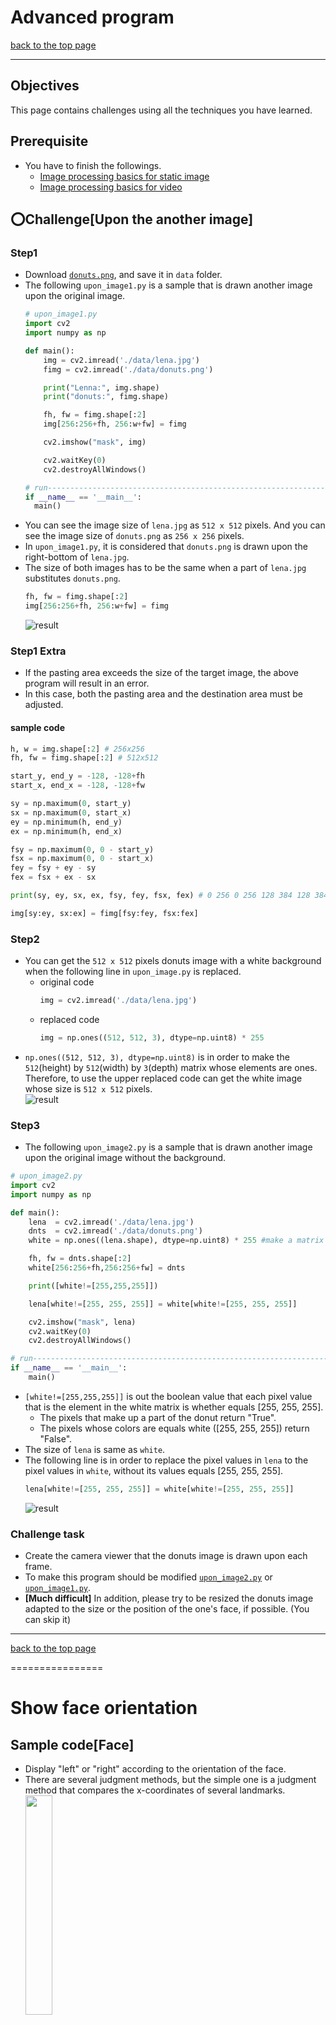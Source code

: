 # Advanced program

[back to the top page](../README.md)

---

## Objectives
This page contains challenges using all the techniques you have learned.

## Prerequisite
- You have to finish the followings.
    - [Image processing basics for static image](../image_processing/basics_image.md)
    - [Image processing basics for video](../image_processing/basics_video.md)

## :o:Challenge[Upon the another image]
### Step1
- Download [`donuts.png`](../image/donuts.png), and save it in `data` folder.
- The following `upon_image1.py` is a sample that is drawn another image upon the original image.
    ```python
    # upon_image1.py
    import cv2
    import numpy as np

    def main():
        img = cv2.imread('./data/lena.jpg')
        fimg = cv2.imread('./data/donuts.png')

        print("Lenna:", img.shape)
        print("donuts:", fimg.shape)

        fh, fw = fimg.shape[:2]
        img[256:256+fh, 256:w+fw] = fimg

        cv2.imshow("mask", img)

        cv2.waitKey(0)
        cv2.destroyAllWindows()

  # run---------------------------------------------------------------------------------------
  if __name__ == '__main__':
      main()
  ```
- You can see the image size of `lena.jpg` as `512 x 512` pixels. And you can see the image size of `donuts.png` as `256 x 256` pixels.
- In `upon_image1.py`, it is considered that `donuts.png` is drawn upon the right-bottom of `lena.jpg`.
- The size of both images has to be the same when a part of `lena.jpg` substitutes `donuts.png`.
    ```python
    fh, fw = fimg.shape[:2]
    img[256:256+fh, 256:w+fw] = fimg
    ```
    ![result](../image/upon_donuts1.jpg)

### Step1 Extra
- If the pasting area exceeds the size of the target image, the above program will result in an error.
- In this case, both the pasting area and the destination area must be adjusted.
#### sample code
```python
h, w = img.shape[:2] # 256x256
fh, fw = fimg.shape[:2] # 512x512

start_y, end_y = -128, -128+fh
start_x, end_x = -128, -128+fw

sy = np.maximum(0, start_y)
sx = np.maximum(0, start_x)
ey = np.minimum(h, end_y)
ex = np.minimum(h, end_x)

fsy = np.maximum(0, 0 - start_y)
fsx = np.maximum(0, 0 - start_x)
fey = fsy + ey - sy
fex = fsx + ex - sx

print(sy, ey, sx, ex, fsy, fey, fsx, fex) # 0 256 0 256 128 384 128 384

img[sy:ey, sx:ex] = fimg[fsy:fey, fsx:fex]
```

### Step2
- You can get the `512 x 512` pixels donuts image with a white background when the following line in `upon_image.py` is replaced.
  - original code
    ```python
    img = cv2.imread('./data/lena.jpg')
    ```
  - replaced code
    ```python
    img = np.ones((512, 512, 3), dtype=np.uint8) * 255
    ```
- `np.ones((512, 512, 3), dtype=np.uint8)` is in order to make the `512`(height) by `512`(width) by `3`(depth) matrix whose elements are ones. Therefore, to use the upper replaced code can get the white image whose size is `512 x 512` pixels.<br>
    ![result](../image/upon_donuts2.jpg)

### Step3
- The following `upon_image2.py` is a sample that is drawn another image upon the original image without the background.
```python
# upon_image2.py
import cv2
import numpy as np

def main():
    lena  = cv2.imread('./data/lena.jpg')
    dnts  = cv2.imread('./data/donuts.png')
    white = np.ones((lena.shape), dtype=np.uint8) * 255 #make a matrix whose size is the same as lena

    fh, fw = dnts.shape[:2]
    white[256:256+fh,256:256+fw] = dnts

    print([white!=[255,255,255]])

    lena[white!=[255, 255, 255]] = white[white!=[255, 255, 255]]

    cv2.imshow("mask", lena)
    cv2.waitKey(0)
    cv2.destroyAllWindows()

# run---------------------------------------------------------------------------------------
if __name__ == '__main__':
    main()
```
- `[white!=[255,255,255]]` is out the boolean value that each pixel value that is the element in the white matrix is whether equals \[255, 255, 255\].
  - The pixels that make up a part of the donut return "True".
  - The pixels whose colors are equals white (\[255, 255, 255\]) return "False".
- The size of `lena` is same as `white`.
- The following line is in order to replace the pixel values in `lena` to the pixel values in `white`, without its values equals \[255, 255, 255\].
    ```python
    lena[white!=[255, 255, 255]] = white[white!=[255, 255, 255]]
    ```
    ![result](../image/upon_donuts3.jpg)
### Challenge task
- Create the camera viewer that the donuts image is drawn upon each frame.
- To make this program should be modified [`upon_image2.py`](#Step3) or [`upon_image1.py`](#Step1).
- <b>\[Much difficult\]</b> In addition, please try to be resized the donuts image adapted to the size or the position of the one's face, if possible. (You can skip it)


---

[back to the top page](../README.md)















================


# Show face orientation
## Sample code[Face]
 - Display "left" or "right" according to the orientation of the face.
 - There are several judgment methods, but the simple one is a judgment method that compares the x-coordinates of several landmarks.<br>
    <image src="../image/q2_face.gif" width="30%" height="30%"><br>

Type the following template. It's OK copy and paste.

```python
import cv2
import mediapipe as mp
import numpy as np
mp_drawing = mp.solutions.drawing_utils
mp_face_mesh = mp.solutions.face_mesh

device = 0 # cameera device number

def main():
    # For webcam input:
    drawing_spec = mp_drawing.DrawingSpec(thickness=1, circle_radius=1)
    cap = cv2.VideoCapture(device)

    face_mesh = mp_face_mesh.FaceMesh(
    min_detection_confidence=0.5,
    min_tracking_confidence=0.5)

    while cap.isOpened():
        ret, frame = cap.read()
        if not ret:
            print("Ignoring empty camera frame.")
            # If loading a video, use 'break' instead of 'continue'.
            continue

        # Flip the image horizontally for a later selfie-view display, and convert
        # the BGR image to RGB.
        frame = cv2.cvtColor(cv2.flip(frame, 1), cv2.COLOR_BGR2RGB)
        # To improve performance, optionally mark the image as not writeable to
        # pass by reference.
        frame.flags.writeable = False
        results = face_mesh.process(frame)

        # Draw the face mesh annotations on the image.
        frame.flags.writeable = True
        frame = cv2.cvtColor(frame, cv2.COLOR_RGB2BGR)
        if results.multi_face_landmarks:
            for face_landmarks in results.multi_face_landmarks:
                #mp_drawing.draw_landmarks(image, face_landmarks, mp_face_mesh.FACE_CONNECTIONS)
                face_orientation(frame, face_landmarks)
        cv2.imshow('MediaPipe FaceMesh', frame)
        if cv2.waitKey(5) & 0xFF == 27:
            break
    cap.release()

def face_orientation(image, landmarks):
    image_width, image_height = image.shape[1], image.shape[0]
    landmark_point = []

    for index, landmark in enumerate(landmarks.landmark):
        if landmark.visibility < 0 or landmark.presence < 0:
            continue

        # Convert the obtained landmark values x, y, z to the coordinates on the image
        landmark_x = min(int(landmark.x * image_width), image_width - 1)
        landmark_y = min(int(landmark.y * image_height), image_height - 1)
        landmark_z = landmark.z

        landmark_point.append(np.array([landmark_x, landmark_y, landmark_z], dtype=int))

    cx = 0
    cy = 0
    if len(landmark_point) != 0:
        for i in range(0, len(landmark_point)):
            cx += landmark_point[i][0]
            cy += landmark_point[i][1]
            cv2.circle(image, (int(landmark_point[i][0]),int(landmark_point[i][1])), 1, (0, 255, 0), 1)
        cx = int(cx/len(landmark_point))
        cy = int(cy/len(landmark_point))

        # top
        cv2.circle(image, (int(landmark_point[10][0]),int(landmark_point[10][1])), 5, (255, 255, 0), 1)
        # bottom
        cv2.circle(image, (int(landmark_point[152][0]),int(landmark_point[152][1])), 5, (255, 255, 0), 1)
        # left
        cv2.circle(image, (int(landmark_point[234][0]),int(landmark_point[234][1])), 5, (255, 255, 0), 1)
        # right
        cv2.circle(image, (int(landmark_point[454][0]),int(landmark_point[454][1])), 5, (255, 255, 0), 1)
        # center
        cv2.circle(image, (int(landmark_point[0][0]),int(landmark_point[0][1])), 5, (255, 255, 0), 1)

        l = cx - landmark_point[234][0]
        r = landmark_point[454][0] - cx

        if abs(l) > 5*abs(r):
            cv2.putText(image, "right", (100, 100), cv2.FONT_HERSHEY_SIMPLEX, 3, (0,0,255),5)
        elif 5*abs(l) < abs(r):
            cv2.putText(image, "left", (100, 100), cv2.FONT_HERSHEY_SIMPLEX, 3, (0,0,255),5)

if __name__ == '__main__':
    main()
```
